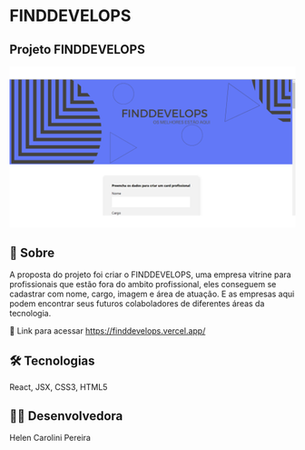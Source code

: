 # FINDDEVELOPS




## Projeto FINDDEVELOPS
![FINDDEVELOPS](https://github.com/HelenCarolini/FINDDEVELOPS/blob/main/img-finddevelops.png)

## 📄 Sobre

A proposta do projeto foi criar o FINDDEVELOPS, uma empresa vitrine para profissionais que estão fora do ambito profissional, eles conseguem se cadastrar com nome, cargo, imagem e área de atuação. E as empresas aqui podem encontrar seus futuros colaboladores de diferentes áreas da tecnologia.

🔗 Link para acessar
https://finddevelops.vercel.app/

## 🛠 Tecnologias
React, JSX, CSS3, HTML5

## 👩‍💻 Desenvolvedora
Helen Carolini Pereira
